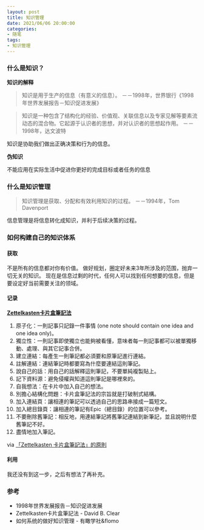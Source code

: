 ```yaml
---
layout: post
title: 知识管理
date: 2021/06/06 20:00:00
categories:
- 随笔
tags:
- 知识管理
---
```


### 什么是知识？

**知识的解释**

> 知识是用于生产的信息（有意义的信息）。
> －－1998年，世界银行《1998年世界发展报告－知识促进发展》

> 知识是一种包含了结构化的经验、价值观、关联信息以及专家见解等要素流动态的混合物。它起源于认识者的思想，并对认识者的思想起作用。
> －－1998年，达文波特

知识是协助我们做出正确决策和行为的信息。

**伪知识**

不能应用在实际生活中促进你更好的完成目标或者任务的信息

### 什么是知识管理

> 知识管理是获取、分配和有效利用知识的过程。
> －－1994年，Tom Davenport

信息管理是将信息转化成知识，并利于后续决策的过程。

### 如何构建自己的知识体系

#### 获取

不是所有的信息都对你有价值。
做好规划，圈定好未来3年所涉及的范围，抛弃一切无关的知识。
现在是信息过剩的时代，任何人可以找到任何想要的信息，但是要设定好当前需要关注的领域。

#### 记录

**[Zettelkasten卡片盒筆記法](https://reurl.cc/E7Oyag)**

1. 原子化：一則記事只記錄一件事情 (one note should contain one idea and one idea only)。
2. 獨立性：一則記事即使獨立也能夠被看懂，意味者每一則記事都可以被單獨移動、處理、與其它記事合併。
3. 建立連結：每產生一則筆記都必須要和原筆記進行連結。
4. 註解連結：連結筆記時都要寫為什麼要連結這則筆記。
5. 說自己的話：用自己的話解釋這則筆記，不要單純複製貼上。
6. 記下資料源：避免侵權與知道這則筆記是哪裡來的。
7. 自我想法：在卡片中加入自己的想法。
8. 別擔心結構化問題：卡片盒筆記法的宗旨就是打破制式結構。
9. 加入連結頁：讓相連的筆記可以透過自己的思路串接成一篇短文。
10. 加入總目錄頁：讓相連的筆記有Epic（總目錄）的位置可以參考。
11. 不要刪除舊筆記：相反地，用連結筆記將舊筆記連結到新筆記，並且說明什麼舊筆記不好。
12. 盡情地加入筆記。

via [「Zettelkasten 卡片盒筆記法」的原則](https://medium.com/pm%E7%9A%84%E7%94%9F%E7%94%A2%E5%8A%9B%E5%B7%A5%E5%85%B7%E7%AE%B1/zettelkasten%E5%8D%A1%E7%89%87%E7%9B%92%E7%AD%86%E8%A8%98%E6%B3%95-%E5%BB%BA%E7%AB%8B%E7%9F%A5%E8%AD%98%E9%80%A3%E7%B5%90%E7%B6%B2%E8%B7%AF%E4%BE%86%E6%B4%BB%E7%94%A8%E7%AD%86%E8%A8%98-f85a91729521)

#### 利用

我还没有到这一步，之后有想法了再补充。


### 参考

* 1998年世界发展报告－知识促进发展
* Zettelkasten卡片盒筆記法 - David B. Clear
* 如何系统的做好知识管理 - 有瞰学社&flomo